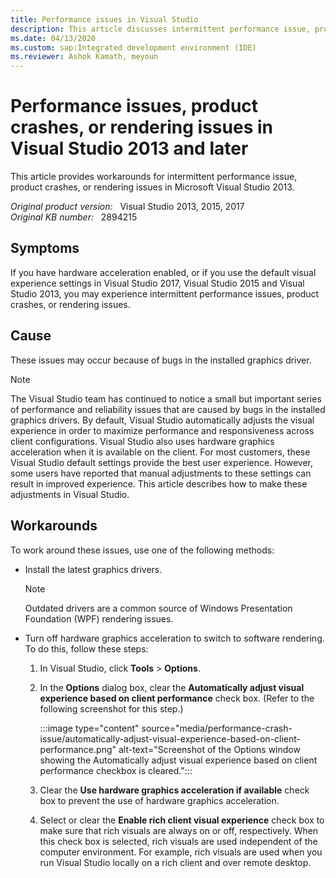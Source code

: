 ```yaml
---
title: Performance issues in Visual Studio
description: This article discusses intermittent performance issue, product crashes, or rendering issues in Visual Studio 2013 if you use hardware acceleration or the default.
ms.date: 04/13/2020
ms.custom: sap:Integrated development environment (IDE)
ms.reviewer: Ashok Kamath, meyoun
---
```

# Performance issues, product crashes, or rendering issues in Visual Studio 2013 and later

This article provides workarounds for intermittent performance issue, product crashes, or rendering issues in Microsoft Visual Studio 2013.

_Original product version:_ &nbsp; Visual Studio 2013, 2015, 2017  
_Original KB number:_ &nbsp; 2894215

## Symptoms

If you have hardware acceleration enabled, or if you use the default visual experience settings in Visual Studio 2017, Visual Studio 2015 and Visual Studio 2013, you may experience intermittent performance issues, product crashes, or rendering issues.

## Cause

These issues may occur because of bugs in the installed graphics driver.

> [!NOTE]
> The Visual Studio team has continued to notice a small but important series of performance and reliability issues that are caused by bugs in the installed graphics drivers. By default, Visual Studio automatically adjusts the visual experience in order to maximize performance and responsiveness across client configurations. Visual Studio also uses hardware graphics acceleration when it is available on the client. For most customers, these Visual Studio default settings provide the best user experience. However, some users have reported that manual adjustments to these settings can result in improved experience. This article describes how to make these adjustments in Visual Studio.

## Workarounds

To work around these issues, use one of the following methods:

- Install the latest graphics drivers.

    > [!NOTE]
    > Outdated drivers are a common source of Windows Presentation Foundation (WPF) rendering issues.

- Turn off hardware graphics acceleration to switch to software rendering. To do this, follow these steps:
    1. In Visual Studio, click **Tools** > **Options**.
    2. In the **Options** dialog box, clear the **Automatically adjust visual experience based on client performance** check box. (Refer to the following screenshot for this step.)

        :::image type="content" source="media/performance-crash-issue/automatically-adjust-visual-experience-based-on-client-performance.png" alt-text="Screenshot of the Options window showing the Automatically adjust visual experience based on client performance checkbox is cleared.":::

    3. Clear the **Use hardware graphics acceleration if available** check box to prevent the use of hardware graphics acceleration.

    4. Select or clear the **Enable rich client visual experience** check box to make sure that rich visuals are always on or off, respectively. When this check box is selected, rich visuals are used independent of the computer environment. For example, rich visuals are used when you run Visual Studio locally on a rich client and over remote desktop.
